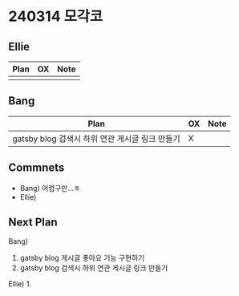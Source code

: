 # 240314 모각코

## Ellie

| Plan 	| OX 	| Note 	|
|------	|----	|------	|
|  |  |      	|


## Bang

| Plan 	| OX 	| Note 	|
|------	|----	|------	|
|  gatsby blog 검색시 하위 연관 게시글 링크 만들기  |  X  |      |



## Commnets

 - Bang) 어렵구만...ㅎ
 - Ellie) 
 
## Next Plan
 Bang)
 1. gatsby blog 게시글 좋아요 기능 구현하기
 2. gatsby blog 검색시 하위 연관 게시글 링크 만들기 
 
 Ellie)
 1. 

